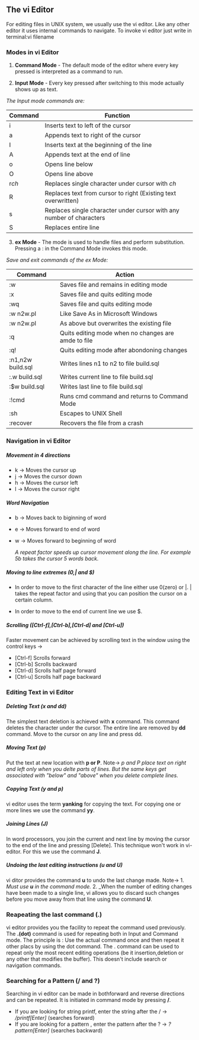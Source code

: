 ## The vi Editor

For editing files in UNIX system, we usually use the vi editor. Like any other editor it uses internal commands to navigate.
To invoke vi editor just write in terminal:vi filename

### Modes in vi Editor

1. **Command Mode** - The default mode of the editor where every key pressed is interpreted as a command to run.

2. **Input Mode** - Every key pressed after switching to this mode actually shows up as text.

_The Input mode commands are:_

| Command | Function                                                             |
| ------- | -------------------------------------------------------------------- |
| i       | Inserts text to left of the cursor                                   |
| a       | Appends text to right of the cursor                                  |
| I       | Inserts text at the beginning of the line                            |
| A       | Appends text at the end of line                                      |
| o       | Opens line below                                                     |
| O       | Opens line above                                                     |
| r*ch*   | Replaces single character under cursor with _ch_                     |
| R       | Replaces text from cursor to right (Existing text overwritten)       |
| s       | Replaces single character under cursor with any number of characters |
| S       | Replaces entire line                                                 |

3. **ex Mode** - The mode is used to handle files and perform substitution. Pressing a : in the Command Mode invokes this mode.

_Save and exit commands of the ex Mode:_

| Command           | Action                                              |
| ----------------- | --------------------------------------------------- |
| :w                | Saves file and remains in editing mode              |
| :x                | Saves file and quits editing mode                   |
| :wq               | Saves file and quits editing mode                   |
| :w n2w.pl         | Like Save As in Microsoft Windows                   |
| :w n2w.pl         | As above but overwrites the existing file           |
| :q                | Quits editing mode when no changes are amde to file |
| :q!               | Quits editing mode after abondoning changes         |
| :n1,n2w build.sql | Writes lines n1 to n2 to file build.sql             |
| :.w build.sql     | Writes current line to file build.sql               |
| :$w build.sql     | Writes last line to file build.sql                  |
| :!cmd             | Runs cmd command and returns to Command Mode        |
| :sh               | Escapes to UNIX Shell                               |
| :recover          | Recovers the file from a crash                      |

### Navigation in vi Editor

##### Movement in 4 directions

- k -> Moves the cursor up
- j -> Moves the cursor down
- h -> Moves the cursor left
- l -> Moves the cursor right

##### Word Navigation

- b -> Moves back to biginning of word
- e -> Moves forward to end of word
- w -> Moves forward to beginning of word

  _A repeat factor speeds up cursor movement along the line. For example 5b takes the cursor 5 words back._

##### Moving to line extremes (0,| and $)

- In order to move to the first character of the line either use 0(zero) or |.
  | takes the repeat factor and using that you can position the cursor on a certain column.

- In order to move to the end of current line we use $.

##### Scrolling ([Ctrl-f],[Ctrl-b],[Ctrl-d] and [Ctrl-u])

Faster movement can be achieved by scrolling text in the window using the control keys ->

- [Ctrl-f] Scrolls forward
- [Ctrl-b] Scrolls backward
- [Ctrl-d] Scrolls half page forward
- [Ctrl-u] Scrolls half page backward

### Editing Text in vi Editor

##### Deleting Text (x and dd)

The simplest text deletion is achieved with **x** command. This command deletes the character under the cursor.
The entire line are removed by **dd** command. Move to the cursor on any line and press dd.

##### Moving Text (p)

Put the text at new location with **p or P**.
Note-> _p and P place text on right and left only when you delte parts of lines. But the same keys get associated with "below" and "above" when you delete complete lines._

##### Copying Text (y and p)

vi editor uses the term **yanking** for copying the text. For copying one or more lines we use the command **yy**.

##### Joining Lines (J)

In word processors, you join the current and next line by moving the cursor to the end of the line and pressing [Delete]. This technique won't work in vi-editor. For this we use the command **J**.

##### Undoing the last editing instructions (u and U)

vi ditor provides the command **u** to undo the last change made.
Note-> 1. _Must use **u** in the command mode._ 2. _When the number of editing changes have been made to a single line, vi allows you to discard such changes before you move away from that line using the command **U**.

### Reapeating the last command (.)

vi editor provides you the facility to repeat the command used previously. The **.(dot)** command is used for repeating both in Input and Command mode. The principle is : Use the actual command once and then repeat it other placs by using the dot command.
The . command can be used to repeat only the most recent editing operations (be it insertion,deletion or any other that modifies the buffer). This doesn't include search or navigation commands.

### Searching for a Pattern (/ and ?)

Searching in vi editor can be made in bothforward and reverse directions and can be repeated. It is initiated in command mode by pressing **/**.
- If you are looking for string printf, enter the string after the / ->   */printf[Enter]* (searches forward)
- If you are looking for a pattern , enter the pattern after the ? -> *?pattern[Enter]*  (searches backward)
